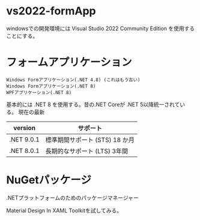 ﻿# vs2022-formApp

windowsでの開発環境には Visual Studio 2022 Community Edition を使用することにする。


# フォームアプリケーション

```
Windows Formアプリケーション(.NET 4.8) (これはもう古い)
Windows Formアプリケーション(.NET 8)
WPFアプリケーション(.NET 8)
```
基本的には .NET 8 を使用する。昔の.NET Coreが .NET 5以降統一されている。
現在の最新

| version | サポート |
| --- | --- |
|.NET 9.0.1| 標準期間サポート (STS) 18 か月|
|.NET 8.0.1| 長期的なサポート (LTS) 3年間|

# NuGetパッケージ

.NETプラットフォームのためのパッケージマネージャー

Material Design In XAML Toolkitを試してみる。